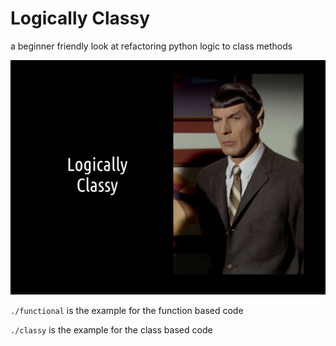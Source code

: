 # Logically Classy

a beginner friendly look at refactoring python logic to class methods

![classy gangster spock](images/logically_classy.png)

`./functional` is the example for the function based code

`./classy` is the example for the class based code
